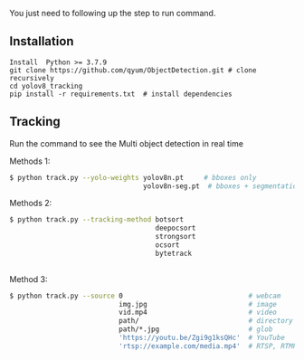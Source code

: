 You just need to following up the step to run command.

## Installation

```
Install  Python >= 3.7.9
git clone https://github.com/qyum/ObjectDetection.git # clone recursively
cd yolov8_tracking
pip install -r requirements.txt  # install dependencies
```

## Tracking

Run the command to see the Multi object detection in real time


Methods 1:

```bash
$ python track.py --yolo-weights yolov8n.pt     # bboxes only
                                 yolov8n-seg.pt  # bboxes + segmentation masks
```

Methods 2:

```bash
$ python track.py --tracking-method botsort     
                                    deepocsort
                                    strongsort
                                    ocsort
                                    bytetrack
                                    
```



Method 3:


```bash
$ python track.py --source 0                               # webcam
                           img.jpg                         # image
                           vid.mp4                         # video
                           path/                           # directory
                           path/*.jpg                      # glob
                           'https://youtu.be/Zgi9g1ksQHc'  # YouTube
                           'rtsp://example.com/media.mp4'  # RTSP, RTMP, HTTP stream
```